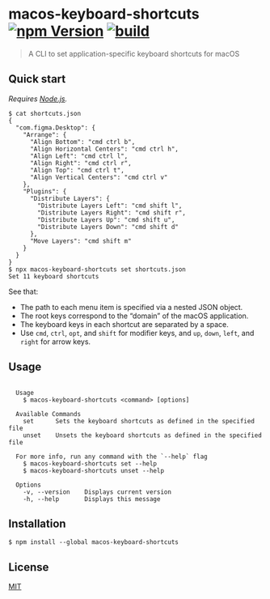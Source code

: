 # macos-keyboard-shortcuts [![npm Version](https://img.shields.io/npm/v/macos-keyboard-shortcuts?cacheSeconds=1800)](https://www.npmjs.org/package/macos-keyboard-shortcuts) [![build](https://github.com/yuanqing/macos-keyboard-shortcuts/workflows/build/badge.svg)](https://github.com/yuanqing/macos-keyboard-shortcuts/actions?query=workflow%3Abuild)

> A CLI to set application-specific keyboard shortcuts for macOS

## Quick start

*Requires [Node.js](https://nodejs.org/).*

```
$ cat shortcuts.json
{
  "com.figma.Desktop": {
    "Arrange": {
      "Align Bottom": "cmd ctrl b",
      "Align Horizontal Centers": "cmd ctrl h",
      "Align Left": "cmd ctrl l",
      "Align Right": "cmd ctrl r",
      "Align Top": "cmd ctrl t",
      "Align Vertical Centers": "cmd ctrl v"
    },
    "Plugins": {
      "Distribute Layers": {
        "Distribute Layers Left": "cmd shift l",
        "Distribute Layers Right": "cmd shift r",
        "Distribute Layers Up": "cmd shift u",
        "Distribute Layers Down": "cmd shift d"
      },
      "Move Layers": "cmd shift m"
    }
  }
}
$ npx macos-keyboard-shortcuts set shortcuts.json
Set 11 keyboard shortcuts
```

See that:

- The path to each menu item is specified via a nested JSON object.
- The root keys correspond to the “domain” of the macOS application.
- The keyboard keys in each shortcut are separated by a space.
- Use `cmd`, `ctrl`, `opt`, and `shift` for modifier keys, and `up`, `down`, `left`, and `right` for arrow keys.

## Usage

<!-- ``` markdown-interpolate: node src/cli.js --help -->
```

  Usage
    $ macos-keyboard-shortcuts <command> [options]

  Available Commands
    set      Sets the keyboard shortcuts as defined in the specified file
    unset    Unsets the keyboard shortcuts as defined in the specified file

  For more info, run any command with the `--help` flag
    $ macos-keyboard-shortcuts set --help
    $ macos-keyboard-shortcuts unset --help

  Options
    -v, --version    Displays current version
    -h, --help       Displays this message

```
<!-- ``` end -->

## Installation

```
$ npm install --global macos-keyboard-shortcuts
```

## License

[MIT](/LICENSE.md)
